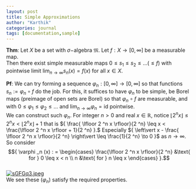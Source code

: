 ```yaml
---
layout: post
title: Simple Approximations
author: "Karthik"
categories: journal
tags: [documentation,sample]
---
```


**Thm**: Let ${ X }$ be a set with ${ \sigma -}$algebra ${ \mathfrak{M} }.$ Let ${ f : X \to [0, \infty] }$ be a measurable map.   
Then there exist simple measurable maps ${ 0 \leq s _1 \leq s _2 \leq \ldots (\leq f) }$ with pointwise limit ${ \lim _{n \to \infty} s _n (x) = f(x) }$ for all ${ x \in X }.$ 

**Pf**: We can try forming a sequence ${ \varphi _n : [0, \infty] \to [0, \infty] }$ so that functions ${ s _n := \varphi _n \circ f }$ do the job. For this, it suffices to have ${ \varphi _n }$ to be simple, be Borel maps (preimage of open sets are Borel) so that ${ \varphi _n \circ f }$ are measurable, and with ${ 0 \leq \varphi _1 \leq \varphi _2 \leq \ldots }$ and ${ \lim _{n \to \infty} \varphi _n = \text{id} }$ pointwise.   
We can construct such ${ \varphi _n }.$ For integer ${ n > 0 }$ and real ${ x \in \mathbb{R} },$ notice ${ \lfloor 2 ^n x \rfloor \leq 2 ^n x < \lfloor 2 ^n x \rfloor + 1 }$ that is ${ \frac{ \lfloor 2 ^n x \rfloor}{2 ^n} \leq x < \frac{\lfloor 2 ^n x \rfloor + 1}{2 ^n} }.$ Especially ${ \left\vert x - \frac{ \lfloor 2 ^n x \rfloor}{2 ^n} \right\vert \leq \frac{1}{2 ^n} \to 0 }$ as ${ n \to \infty }.$ So consider $${ \varphi _n (x) : = \begin{cases} \frac{\lfloor 2 ^n x \rfloor}{2 ^n}  &\text{ for } 0 \leq x < n \\ n  &\text{ for } n \leq x  \end{cases} }.$$   
[![sGFGq3.jpeg](https://b.l3n.co/i/sGFGq3.jpeg)](https://lensdump.com/i/sGFGq3)   
We see these ${ (\varphi _n) }$ satisfy the required properties. 
